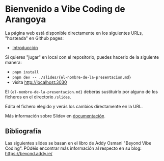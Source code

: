# Bienvenido a Vibe Coding de Arangoya
La página web está disponible directamente en los siguientes URLs, "hosteada" en Github pages:
* [Introducción](https://kevincifuentes.github.io/VibeCoding/introduccion)

Si quieres "jugar" en local con el repositorio, puedes hacerlo de la siguiente manera:

- `pnpm install`
- `pnpm dev -- ./slides/{el-nombre-de-la-presentacion.md}`
- visita <http://localhost:3030>

El `{el-nombre-de-la-presentacion.md}` deberás sustituirlo por alguno de los ficheros en el directorio `/slides`.

Edita el fichero elegido y verás los cambios directamente en la URL.

Más información sobre Slidev en [documentación](https://sli.dev/).

## Bibliografía
Las siguientes slides se basan en el libro de Addy Osmani "Beyond Vibe Coding". POdéis encontrar más información al respecto en su
blog: https://beyond.addy.ie/
